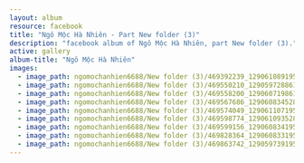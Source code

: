 ```yaml
---
layout: album
resource: facebook
title: "Ngô Mộc Hà Nhiên - Part New folder (3)"
description: "facebook album of Ngô Mộc Hà Nhiên, part New folder (3)."
active: gallery
album-title: "Ngô Mộc Hà Nhiên"
images:
  - image_path: ngomochanhien6688/New folder (3)/469392239_1290610891951369_3053734628723083955_n.jpg
  - image_path: ngomochanhien6688/New folder (3)/469550210_1290597288619396_4754767477395891500_n.jpg
  - image_path: ngomochanhien6688/New folder (3)/469558200_1290607198618405_4044443809119233474_n.jpg
  - image_path: ngomochanhien6688/New folder (3)/469567686_1290608345284957_3502595651161757252_n.jpg
  - image_path: ngomochanhien6688/New folder (3)/469574049_1290611071951351_8174974517818264465_n.jpg
  - image_path: ngomochanhien6688/New folder (3)/469598774_1290610935284698_5235053257642843155_n.jpg
  - image_path: ngomochanhien6688/New folder (3)/469599156_1290608341951624_7395036955151603168_n.jpg
  - image_path: ngomochanhien6688/New folder (3)/469828364_1290608331951625_3734577790119884188_n.jpg
  - image_path: ngomochanhien6688/New folder (3)/469863742_1290597391952719_293110077302844719_n.jpg
---
```

